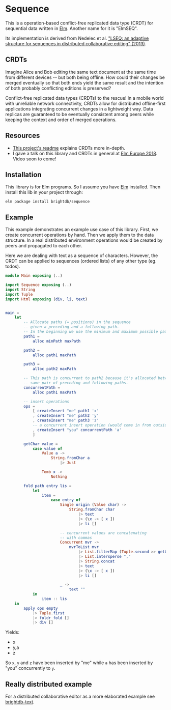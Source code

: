 # Sequence

This is a operation-based conflict-free replicated data type (CRDT) for sequential data written in [Elm](https://elm-lang.org). Another name for it is "ElmSEQ".

Its implementation is derived from Nedelec et al. ["LSEQ: an adaptive structure for sequences in distributed collaborative editing" (2013)](https://hal.archives-ouvertes.fr/docs/00/92/16/33/PDF/fp025-nedelec.pdf).

## CRDTs

Imagine Alice and Bob editing the same text document at the same time from different devices -- but both being offline. How could their changes be merged eventually so that both ends yield the same result and the intention of both probably conflicting editions is preserved?

Conflict-free replicated data types (CRDTs) to the rescue! In a mobile world with unreliable network connectivity, CRDTs allow for distributed offline-first applications integrating concurrent changes in a lightweight way. Data replicas are guaranteed to be eventually consistent among peers while keeping the context and order of merged operations. 

## Resources

* [This project's readme](https://github.com/soundcloud/roshi) explains CRDTs more in-depth.
* I gave a talk on this library and CRDTs in general at [Elm Europe 2018](https://2018.elmeurope.org). Video soon to come!

## Installation

This library is for Elm programs. So I assume you have [Elm](https://elm-lang.org) installed. Then install this lib in your project through:

    elm package install brightdb/sequence

## Example

This example demonstrates an example use case of this library. First, we create concurrent operations by hand. Then we apply them to the data structure. In a real distributed environment operations would be created by peers and propagated to each other.

Here we are dealing with text as a sequence of characters. However, the CRDT can be applied to sequences (ordered lists) of any other type (eg. todos).

```elm
module Main exposing (..)

import Sequence exposing (..)
import String
import Tuple
import Html exposing (div, li, text)


main =
    let
        -- Allocate paths (= positions) in the sequence
        -- given a preceding and a following path.
        -- In the beginning we use the minimum and maximum possible path.
        path1 =
            alloc minPath maxPath

        path2 =
            alloc path1 maxPath

        path3 =
            alloc path2 maxPath

        -- This path is concurrent to path2 because it's allocated between the 
        -- same pair of preceding and following paths.
        concurrentPath =
            alloc path1 maxPath

        -- insert operations
        ops =
            [ createInsert "me" path1 'x'
            , createInsert "me" path2 'y'
            , createInsert "me" path3 'z'
            -- a concurrent insert operation (would come in from outside)
            , createInsert "you" concurrentPath 'a'
            ]

        getChar value =
            case value of
                Value a ->
                    String.fromChar a
                        |> Just

                Tomb x ->
                    Nothing

        fold path entry lis =
            let
                item =
                    case entry of
                        Single origin (Value char) ->
                            String.fromChar char
                                |> text
                                |> (\x -> [ x ])
                                |> li []

                        -- concurrent values are concatenating
                        -- with commas
                        Concurrent mvr ->
                            mvrToList mvr
                                |> List.filterMap (Tuple.second >> getChar)
                                |> List.intersperse ","
                                |> String.concat
                                |> text
                                |> (\x -> [ x ])
                                |> li []

                        _ ->
                            text ""
            in
                item :: lis
    in
        apply ops empty
            |> Tuple.first
            |> foldr fold []
            |> div []
```

Yields:

* x
* y,a
* z

So `x`, `y` and `z` have been inserted by "me" while `a` has been inserted by "you" concurrently to `y`.

## Really distributed example

For a distributed collaborative editor as a more elaborated example see [brightdb-text](https://github.com/brightdb/brightdb-text).
